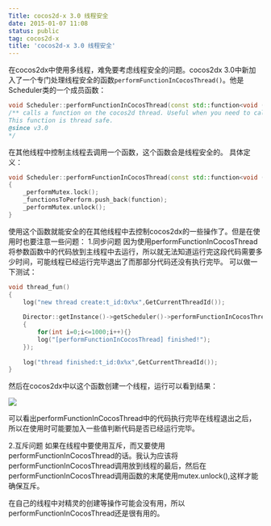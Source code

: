 ```yaml
---
Title: cocos2d-x 3.0 线程安全
date: 2015-01-07 11:08
status: public
tag: cocos2d-x
title: 'cocos2d-x 3.0 线程安全'
---
```


在cocos2dx中使用多线程，难免要考虑线程安全的问题。cocos2dx 3.0中新加入了一个专门处理线程安全的函数`performFunctionInCocosThread()`。他是Scheduler类的一个成员函数：
``` c++
void Scheduler::performFunctionInCocosThread(const std::function<void ()> &function)  
/** calls a function on the cocos2d thread. Useful when you need to call a cocos2d function from another thread.  
This function is thread safe.  
@since v3.0  
*/  
```
在其他线程中控制主线程去调用一个函数，这个函数会是线程安全的。
具体定义：
``` c++
void Scheduler::performFunctionInCocosThread(const std::function<void ()> &function)  
{  
    _performMutex.lock();  
    _functionsToPerform.push_back(function);  
    _performMutex.unlock();  
}  
```
使用这个函数就能安全的在其他线程中去控制cocos2dx的一些操作了。但是在使用时也要注意一些问题：
1.同步问题 
因为使用performFunctionInCocosThread将参数函数中的代码放到主线程中去运行，所以就无法知道运行完这段代码需要多少时间，可能线程已经运行完毕退出了而那部分代码还没有执行完毕。
可以做一下测试：
``` c++
void thread_fun()  
{  
    log("new thread create:t_id:0x%x",GetCurrentThreadId());  
  
    Director::getInstance()->getScheduler()->performFunctionInCocosThread([&,this]  
    {  
        for(int i=0;i<=1000;i++){}  
        log("[performFunctionInCocosThread] finished!");  
    });  
    
    log("thread finished:t_id:0x%x",GetCurrentThreadId());  
}  
```
然后在cocos2dx中以这个函数创建一个线程，运行可以看到结果：

![](~/20150107142713.png)

可以看出performFunctionInCocosThread中的代码执行完毕在线程退出之后，所以在使用时可能要加入一些值判断代码是否已经运行完毕。

2.互斥问题
如果在线程中要使用互斥，而又要使用performFunctionInCocosThread的话。我认为应该将performFunctionInCocosThread调用放到线程的最后，然后在performFunctionInCocosThread调用函数的末尾使用mutex.unlock(),这样才能确保互斥。

在自己的线程中对精灵的创建等操作可能会没有用，所以performFunctionInCocosThread还是很有用的。